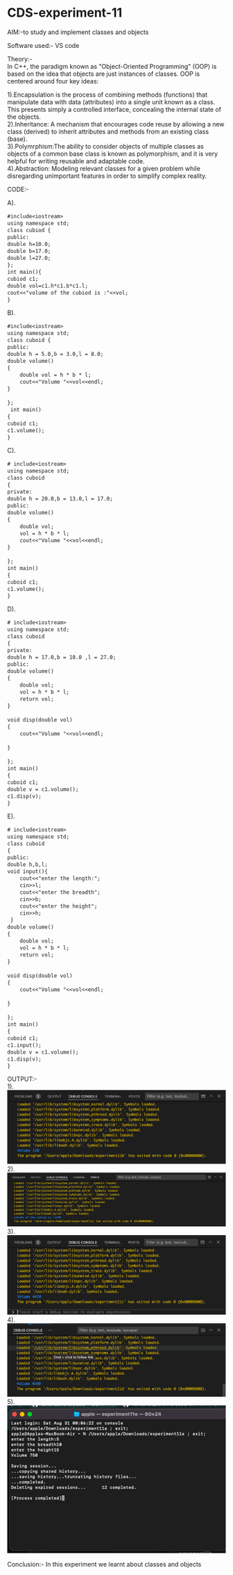 # CDS-experiment-11

AIM:-to study and implement classes and objects<br>

Software used:- VS code<br>

Theory:-<br>
In C++, the paradigm known as "Object-Oriented Programming" (OOP) is based on the idea that objects are just instances of classes. OOP is centered around four key ideas:

1).Encapsulation is the process of combining methods (functions) that manipulate data with data (attributes) into a single unit known as a class. This presents simply a controlled interface, concealing the internal state of the objects.<br>
2).Inheritance: A mechanism that encourages code reuse by allowing a new class (derived) to inherit attributes and methods from an existing class (base).<br>
3).Polymrphism:The ability to consider objects of multiple classes as objects of a common base class is known as polymorphism, and it is very helpful for writing reusable and adaptable code.<br>
4).Abstraction: Modeling relevant classes for a given problem while disregarding unimportant features in order to simplify complex reality.<br>

CODE:-<br>

A).<br>

    #include<iostream>
    using namespace std;
    class cubiod {
    public:
    double h=10.0;
    double b=17.0;
    double l=27.0;
    };
    int main(){
    cubiod c1;
    double vol=c1.h*c1.b*c1.l;
    cout<<"volume of the cubiod is :"<<vol;    
    }

B).<br>

    #include<iostream>
    using namespace std;
    class cuboid { 
    public:
    double h = 5.0,b = 3.0,l = 8.0;
    double volume()
    {
        double vol = h * b * l;
        cout<<"Volume "<<vol<<endl;
    }

    };
     int main()
    {
    cuboid c1;
    c1.volume();
    }

C).<br>

    # include<iostream>
    using namespace std;
    class cuboid
    {
    private:
    double h = 20.0,b = 13.0,l = 17.0;
    public:
    double volume()
    {
        double vol;
        vol = h * b * l;
        cout<<"Volume "<<vol<<endl;
    }

    };
    int main()
    {
    cuboid c1;
    c1.volume();
    }

D).<br>

    # include<iostream>
    using namespace std;
    class cuboid
    {
    private:
    double h = 17.0,b = 10.0 ,l = 27.0;
    public:
    double volume()
    {
        double vol;
        vol = h * b * l;
        return vol;
    }

    void disp(double vol)
    {
        cout<<"Volume "<<vol<<endl;

    }

    };
    int main()
    {
    cuboid c1;
    double v = c1.volume();
    c1.disp(v);
    }

E).<br>

    # include<iostream>
    using namespace std;
    class cuboid
    {
    public:
    double h,b,l;
    void input(){
        cout<<"enter the length:";
        cin>>l;
        cout<<"enter the breadth";
        cin>>b;
        cout<<"enter the height";
        cin>>h;
     }
    double volume()
    {
        double vol;
        vol = h * b * l;
        return vol;
    }

    void disp(double vol)
    {
        cout<<"Volume "<<vol<<endl;

    }

    };
    int main()
    {
    cuboid c1;
    c1.input();
    double v = c1.volume();
    c1.disp(v);
    }    
    
OUTPUT:-<br>
1).<br>![exp11](https://github.com/VandanGupte101727/CDS-experiment-11/blob/main/Screenshot%202024-09-01%20at%208.47.33%20PM.png)<br>
2).<br>![exp11](https://github.com/VandanGupte101727/CDS-experiment-11/blob/main/Screenshot%202024-09-01%20at%208.32.35%20PM.png)<br>
3).<br>![exp11](https://github.com/VandanGupte101727/CDS-experiment-11/blob/main/Screenshot%202024-09-01%20at%2010.52.52%20PM.png)<br>
4).<br>![exp11](https://github.com/VandanGupte101727/CDS-experiment-11/blob/main/Screenshot%202024-09-01%20at%2010.58.30%20PM.png)<br>
5).<br>![exp11](https://github.com/VandanGupte101727/CDS-experiment-11/blob/main/Screenshot%202024-09-01%20at%2011.18.28%20PM.png)<br>


Conclusion:- In this experiment we learnt about classes and objects 

    


